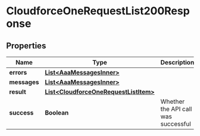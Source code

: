

# CloudforceOneRequestList200Response


## Properties

| Name | Type | Description | Notes |
|------------ | ------------- | ------------- | -------------|
|**errors** | [**List&lt;AaaMessagesInner&gt;**](AaaMessagesInner.md) |  |  |
|**messages** | [**List&lt;AaaMessagesInner&gt;**](AaaMessagesInner.md) |  |  |
|**result** | [**List&lt;CloudforceOneRequestListItem&gt;**](CloudforceOneRequestListItem.md) |  |  |
|**success** | **Boolean** | Whether the API call was successful |  |



